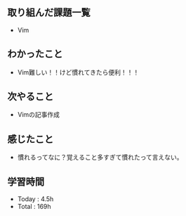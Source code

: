 ## 取り組んだ課題一覧
- Vim
## わかったこと
- Vim難しい！！けど慣れてきたら便利！！！
## 次やること
- Vimの記事作成
## 感じたこと
-  慣れるってなに？覚えること多すぎて慣れたって言えない。
## 学習時間
- Today : 4.5h
- Total : 169h
